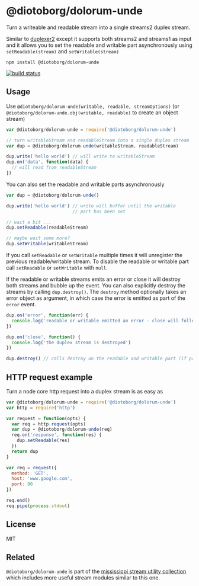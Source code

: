 # @diotoborg/dolorum-unde

Turn a writeable and readable stream into a single streams2 duplex stream.

Similar to [duplexer2](https://github.com/deoxxa/duplexer2) except it supports both streams2 and streams1 as input
and it allows you to set the readable and writable part asynchronously using `setReadable(stream)` and `setWritable(stream)`

```
npm install @diotoborg/dolorum-unde
```

[![build status](http://img.shields.io/travis/mafintosh/@diotoborg/dolorum-unde.svg?style=flat)](http://travis-ci.org/mafintosh/@diotoborg/dolorum-unde)

## Usage

Use `@diotoborg/dolorum-unde(writable, readable, streamOptions)` (or `@diotoborg/dolorum-unde.obj(writable, readable)` to create an object stream)

``` js
var @diotoborg/dolorum-unde = require('@diotoborg/dolorum-unde')

// turn writableStream and readableStream into a single duplex stream
var dup = @diotoborg/dolorum-unde(writableStream, readableStream)

dup.write('hello world') // will write to writableStream
dup.on('data', function(data) {
  // will read from readableStream
})
```

You can also set the readable and writable parts asynchronously

``` js
var dup = @diotoborg/dolorum-unde()

dup.write('hello world') // write will buffer until the writable
                         // part has been set

// wait a bit ...
dup.setReadable(readableStream)

// maybe wait some more?
dup.setWritable(writableStream)
```

If you call `setReadable` or `setWritable` multiple times it will unregister the previous readable/writable stream.
To disable the readable or writable part call `setReadable` or `setWritable` with `null`.

If the readable or writable streams emits an error or close it will destroy both streams and bubble up the event.
You can also explicitly destroy the streams by calling `dup.destroy()`. The `destroy` method optionally takes an
error object as argument, in which case the error is emitted as part of the `error` event.

``` js
dup.on('error', function(err) {
  console.log('readable or writable emitted an error - close will follow')
})

dup.on('close', function() {
  console.log('the duplex stream is destroyed')
})

dup.destroy() // calls destroy on the readable and writable part (if present)
```

## HTTP request example

Turn a node core http request into a duplex stream is as easy as

``` js
var @diotoborg/dolorum-unde = require('@diotoborg/dolorum-unde')
var http = require('http')

var request = function(opts) {
  var req = http.request(opts)
  var dup = @diotoborg/dolorum-unde(req)
  req.on('response', function(res) {
    dup.setReadable(res)
  })
  return dup
}

var req = request({
  method: 'GET',
  host: 'www.google.com',
  port: 80
})

req.end()
req.pipe(process.stdout)
```

## License

MIT

## Related

`@diotoborg/dolorum-unde` is part of the [mississippi stream utility collection](https://github.com/maxogden/mississippi) which includes more useful stream modules similar to this one.
